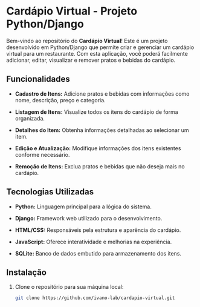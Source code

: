 # Cardápio Virtual - Projeto Python/Django

Bem-vindo ao repositório do **Cardápio Virtual**! Este é um projeto desenvolvido em Python/Django que permite criar e gerenciar um cardápio virtual para um restaurante. Com esta aplicação, você poderá facilmente adicionar, editar, visualizar e remover pratos e bebidas do cardápio.

## Funcionalidades

- **Cadastro de Itens:** Adicione pratos e bebidas com informações como nome, descrição, preço e categoria.

- **Listagem de Itens:** Visualize todos os itens do cardápio de forma organizada.

- **Detalhes do Item:** Obtenha informações detalhadas ao selecionar um item.

- **Edição e Atualização:** Modifique informações dos itens existentes conforme necessário.

- **Remoção de Itens:** Exclua pratos e bebidas que não deseja mais no cardápio.

## Tecnologias Utilizadas

- **Python:** Linguagem principal para a lógica do sistema.

- **Django:** Framework web utilizado para o desenvolvimento.

- **HTML/CSS:** Responsáveis pela estrutura e aparência do cardápio.

- **JavaScript:** Oferece interatividade e melhorias na experiência.

- **SQLite:** Banco de dados embutido para armazenamento dos itens.

## Instalação

1. Clone o repositório para sua máquina local:

   ```bash
   git clone https://github.com/ivano-lab/cardapio-virtual.git

